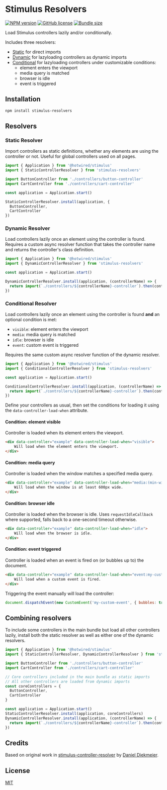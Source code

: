 # Stimulus Resolvers

[![NPM version](https://img.shields.io/npm/v/stimulus-resolvers?color=97aab4)](https://www.npmjs.com/package/stimulus-resolvers)
[![GitHub license](https://img.shields.io/github/license/daun/stimulus-resolvers?color=97aab4)](./LICENSE)
[![Bundle size](https://img.shields.io/bundlephobia/minzip/stimulus-resolvers?color=97aab4&label=size)](https://bundlephobia.com/result?p=stimulus-resolvers)
<!-- [![GitHub (pre-)release date](https://img.shields.io/github/release-date-pre/daun/stimulus-resolvers?label=updated)](https://github.com/daun/stimulus-resolvers/releases) -->

Load Stimulus controllers lazily and/or conditionally.

Includes three resolvers:

- [Static](#static-resolver) for direct imports
- [Dynamic](#dynamic-resolver) for lazyloading controllers as dynamic imports
- [Conditional](#conditional-resolver) for lazyloading controllers under customizable conditions:
  - element enters the viewport
  - media query is matched
  - browser is idle
  - event is triggered

## Installation

```bash
npm install stimulus-resolvers
```

## Resolvers

### Static Resolver

Import controllers as static definitions, whether any elements are using the controller or not.
Useful for global controllers used on all pages.

```js
import { Application } from '@hotwired/stimulus'
import { StaticControllerResolver } from 'stimulus-resolvers'

import ButtonController from './controllers/button-controller'
import CartController from './controllers/cart-controller'

const application = Application.start()

StaticControllerResolver.install(application, {
  ButtonController,
  CartController
})
```

### Dynamic Resolver

Load controllers lazily once an element using the controller is found. Requires a custom async
resolver function that takes the controller name and returns the controller's class definition.

```js
import { Application } from '@hotwired/stimulus'
import { DynamicControllerResolver } from 'stimulus-resolvers'

const application = Application.start()

DynamicControllerResolver.install(application, (controllerName) => {
  return import(`./controllers/${controllerName}-controller`).then(controller => controller.default)
})
```

### Conditional Resolver

Load controllers lazily once an element using the controller is found **and** an optional condition
is met:

- `visible`: element enters the viewport
- `media`: media query is matched
- `idle`: browser is idle
- `event`: custom event is triggered

Requires the same custom async resolver function of the dynamic resolver.

```js
import { Application } from '@hotwired/stimulus'
import { ConditionalControllerResolver } from 'stimulus-resolvers'

const application = Application.start()

ConditionalControllerResolver.install(application, (controllerName) => {
  return import(`./controllers/${controllerName}-controller`).then(controller => controller.default)
})
```

Define your controllers as usual, then set the conditions for loading it using the
`data-controller-load-when` attribute.

#### Condition: element visible

Controller is loaded when its element enters the viewport.

```html
<div data-controller="example" data-controller-load-when="visible">
    Will load when the element enters the viewport.
</div>
```

#### Condition: media query

Controller is loaded when the window matches a specified media query.

```html
<div data-controller="example" data-controller-load-when="media:(min-width: 600px)">
    Will load when the window is at least 600px wide.
</div>
```

#### Condition: browser idle

Controller is loaded when the browser is idle. Uses `requestIdleCallback` where supported, falls
back to a one-second timeout otherwise.

```html
<div data-controller="example" data-controller-load-when="idle">
    Will load when the browser is idle.
</div>
```

#### Condition: event triggered

Controller is loaded when an event is fired on (or bubbles up to) the document.

```html
<div data-controller="example" data-controller-load-when="event:my-custom-event">
    Will load when a custom event is fired.
</div>
```

Triggering the event manually will load the controller:

```js
document.dispatchEvent(new CustomEvent('my-custom-event', { bubbles: true }))
```

## Combining resolvers

To include some controllers in the main bundle but load all other controllers lazily,
install both the static resolver as well as either one of the dynamic resolvers.

```js
import { Application } from '@hotwired/stimulus'
import { StaticControllerResolver, DynamicControllerResolver } from 'stimulus-resolvers'

import ButtonController from './controllers/button-controller'
import CartController from './controllers/cart-controller'

// Core controllers included in the main bundle as static imports
// All other controllers are loaded from dynamic imports
const coreControllers = {
  ButtonController,
  CartController
}

const application = Application.start()
StaticControllerResolver.install(application, coreControllers)
DynamicControllerResolver.install(application, (controllerName) => {
  return import(`./controllers/${controllerName}-controller`).then(controller => controller.default)
})
```

## Credits

Based on original work in [stimulus-controller-resolver](https://github.com/danieldiekmeier/stimulus-controller-resolver) by [Daniel Diekmeier](https://github.com/danieldiekmeier).

## License

[MIT](https://opensource.org/licenses/MIT)
